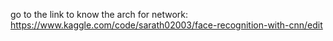 go to the link to know the arch for network:
https://www.kaggle.com/code/sarath02003/face-recognition-with-cnn/edit